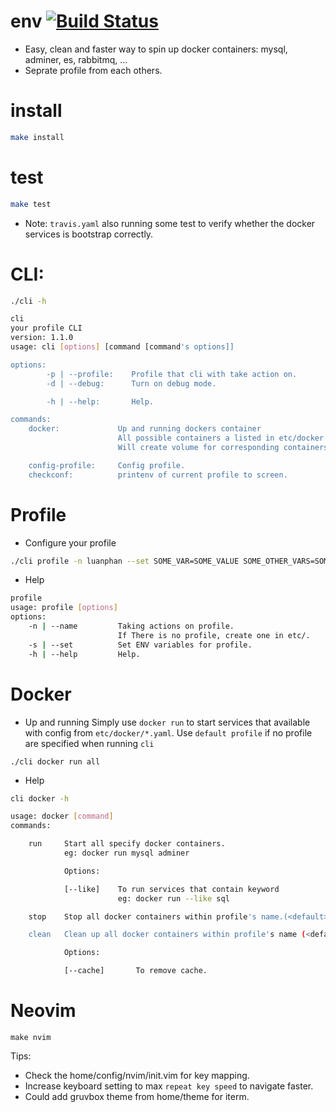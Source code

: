 # env [![Build Status](https://travis-ci.org/luanphandinh/env.svg?branch=master)](https://travis-ci.org/luanphandinh/env)
* Easy, clean and faster way to spin up docker containers: mysql, adminer, es, rabbitmq, ...
* Seprate profile from each others.

# install
```bash
make install
```

# test
```bash
make test
```
* Note: `travis.yaml` also running some test to verify whether the docker services is bootstrap correctly.

# CLI:
```bash
./cli -h
```
```bash
cli
your profile CLI
version: 1.1.0
usage: cli [options] [command [command's options]]

options:
        -p | --profile:    Profile that cli with take action on.
        -d | --debug:      Turn on debug mode.

        -h | --help:       Help.

commands:
    docker:             Up and running dockers container
                        All possible containers a listed in etc/docker
                        Will create volume for corresponding containers in proc/<ENV>/docker

    config-profile:     Config profile.
    checkconf:          printenv of current profile to screen.
```

# Profile
* Configure your profile
```bash
./cli profile -n luanphan --set SOME_VAR=SOME_VALUE SOME_OTHER_VARS=SOME_OTHER_VALUE
```

* Help
```bash
profile
usage: profile [options]
options:
    -n | --name         Taking actions on profile.
                        If There is no profile, create one in etc/.
    -s | --set          Set ENV variables for profile.
    -h | --help         Help.
```

# Docker
* Up and running
Simply use `docker run` to start services that available with config from `etc/docker/*.yaml`. Use `default profile` if no profile are specified when running `cli`

```
./cli docker run all
```

* Help
```bash
cli docker -h

usage: docker [command]
commands:

    run     Start all specify docker containers.
            eg: docker run mysql adminer

            Options:

            [--like]    To run services that contain keyword
                        eg: docker run --like sql

    stop    Stop all docker containers within profile's name.(<default> is used if not specify).

    clean   Clean up all docker containers within profile's name (<default> is used if not specify).

            Options:

            [--cache]       To remove cache.
```

# Neovim
```
make nvim
```
Tips:
* Check the home/config/nvim/init.vim for key mapping.
* Increase keyboard setting to max `repeat key speed` to navigate faster.
* Could add gruvbox theme from home/theme for iterm.
